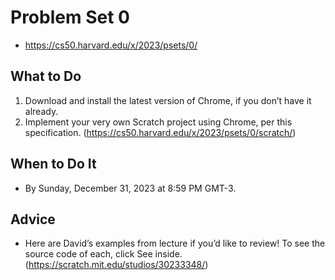 # Problem Set 0

- https://cs50.harvard.edu/x/2023/psets/0/

## What to Do

1. Download and install the latest version of Chrome, if you don’t have it already.
2. Implement your very own Scratch project using Chrome, per this specification. (https://cs50.harvard.edu/x/2023/psets/0/scratch/)

## When to Do It

- By Sunday, December 31, 2023 at 8:59 PM GMT-3.

## Advice

- Here are David’s examples from lecture if you’d like to review! To see the source code of each, click See inside. (https://scratch.mit.edu/studios/30233348/)
